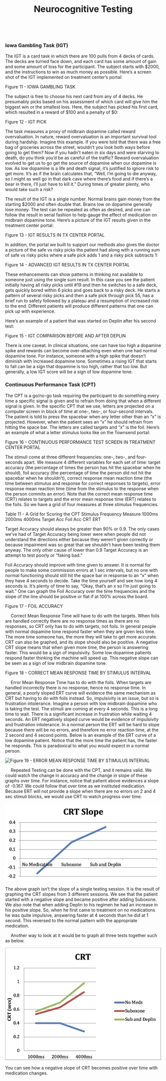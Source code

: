 

















<center><h1>Neurocognitive Testing</h1></center>
 <div style="page-break-after: always;"></div>


 
### Iowa Gambling Task (IGT)

The IGT is a card task in which there are 100 pulls from 4 decks of cards. The
decks are turned face down, and each card has some amount of gain and some
amount of loss for the participant. The subject starts with $2000, and the
instructions to win as much money as possible. Here’s a screen shot of the IGT
implemented on treatment center’s portal:


Figure 11 - IOWA GAMBLING TASK

The subject is free to choose his next card from any of 4 decks. He presumably
picks based on his assessment of which card will give him the biggest win or the
smallest loss. Here, the subject has picked his first card, which resulted in a
reward of $100 and a penalty of $0:


Figure 12 - IGT PICK

The task measures a proxy of midbrain dopamine called reward overvaluation. In
nature, reward overvaluation is an important survival tool during hardship.
Imagine this example. If you were told that there was a free bag of groceries
across the street, wouldn’t you look both ways before going to get them? Now if
you hadn’t eaten in six days and were starving to death, do you think you’d be
as careful of the traffic? Reward overvaluation evolved to get us to go get the
source of dopamine when our dopamine is low. As low dopamine is a life and death
signal, it’s justified to ignore risk to get more. It’s as if the brain
calculates that, “Well, I’m going to die anyway, so I might as well go in that
dark cave where there’s food and if there’s a bear in there, I’ll just have to
kill it.” During times of greater plenty, who would take such a risk?

The result of the IGT is a single number. Normal brains gain money from the
starting $2000 and often double that. Brains low on dopamine generally lose
money. The test can be repeated as often as desired, and one can follow the
result in serial fashion to help gauge the effect of medication on midbrain
dopamine tone. Here’s a picture of the IGT results given in the treatment center
portal:


Figure 13 - IGT RESULTS IN TX CENTER PORTAL

In addition, the portal we built to support our methods also gives the doctor a
picture of the safe vs risky picks the patient had along with a running sum of
safe vs risky picks where a safe pick adds 1 and a risky pick subtracts 1:


Figure 14 - ADVANCED IGT RESULTS IN TX CENTER PORTAL

These enhancements can show patterns in thinking not available to someone just
using the single sum result. In this case you see the patient initially having
all risky picks until #19 and then he switches to a safe deck, gets quickly
bored within 6 picks and goes back to a risky deck. He starts a pattern of
several risky picks and then a safe pick through pick 55, has a brief run to
safety followed by a plateau and a resumption of increased risk to the end.
Different patients will produce different patterns that one can pick up with
experience.

Here’s an example of a patient that was started on Deplin after his second test:


Figure 15 - IGT COMPARISON BEFORE AND AFTER DEPLIN

There is one caveat. In clinical situations, one can have too high a dopamine
spike and rewards can become over-attaching even when one had normal dopamine
tone. For instance, someone with a high spike that doesn’t diminish with
increased dopamine tone. Sometimes a rising IGT that starts to fall can be a
sign that dopamine is too high, rather that too low. But generally, a low IGT
score will be a sign of low dopamine tone.


### Continuous Performance Task (CPT)

The CPT is a go/no-go task requiring the participant to do something every time
a specific signal is given and to refrain from doing that when a different
signal is given. In the specific CPT that we use, letters are projected on a
computer screen in block of time at one-, two-, or four-second intervals. The
patient is told to press the spacebar when any letter other than an “x” is
projected. However, when the patient sees an “x” he should refrain from hitting
the space bar. The letters are called targets and “x” is the foil. Here’s an
example of what a letter stimulus looks like on the Townsend portal:


Figure 16 - CONTINUOUS PERFORMANCE TEST SCREEN IN TREATMENT CENTER PORTAL

The stimuli come at three different frequencies: one-, two-, and four-seconds
apart. We measure 4 different variables for each set of time: target accuracy
(the percentage of times the person has hit the spacebar when he should), foil
accuracy (the percentage of time the person did not hit the spacebar when he
shouldn’t), correct response mean reaction time (the time between stimulus and
response for correct responses to targets), error response mean reaction time
(time from the stimulus to the response when the person commits an error). Note
that the correct mean response time (CRT) relates to targets and the error mean
response time (ERT) relates to the foils. So we have a grid of four measures at
three stimulus frequencies.

Table 11 - A Grid for Scoring the CPT
	Stimulus Frequency
Measure	1000ms	2000ms	4000ms
Target Acc
Foil Acc
CRT
ERT


Target Accuracy should always be greater than 90% or 0.9. The only cases we’ve
had of Target Accuracy being lower were when people did not understand the
directions either because they weren’t given correctly or because impairment was
so great that we shouldn’t have been testing them anyway. The only other cause
of lower than 0.9 Target Accuracy is an attempt to test poorly or “faking bad.”

Foil Accuracy should improve with time given to answer. It is normal for people
to make some commission errors at 1 sec intervals, but no one with normal
functioning should still hit the space bar in response to an “x” when they have
4 seconds to decide. Take the time yourself and see how long 4 seconds is. It’s
plenty of time to say, “Okay, that’s an x so I’m just going to wait.” One can
graph the Foil Accuracy over the time frequencies and the slope of the line
should be positive or flat if at 100% across the board.


Figure 17 - FOIL ACCURACY

 
Correct Mean Response Time will have to do with the targets. When foils are
handled correctly there are no response times as there are no responses, so CRT
only has to do with targets, not foils. In general people with normal dopamine
tone respond faster when they are given less time. The more time someone has,
the more they will take to get more accurate. CRT can also be graphed, and its
slope should also be positive.  A negative CRT slope means that when given more
time, the person is answering faster. This would be a sign of impulsivity. Some
low dopamine patients respond faster thinking the machine will speed up. This
negative slope can be seen as a sign of low midbrain dopamine tone.


Figure 18 - CORRECT MEAN RESPONSE TIME BY STIMULUS INTERVAL

 
Error Mean Response Time has to do with the foils. When targets are handled
incorrectly there is no response, hence no response time. In general, a poorly
sloped ERT curve will evidence the same mechanism as CRT but having to do with
foils instead. So, impulsivity is an issue, but so is frustration intolerance.
Imagine a person with low midbrain dopamine who is taking the test. The stimuli
are coming at every 4 seconds. This is a long time to wait. There is a
significant increase in frustration while waiting 4 seconds. An ERT negatively
sloped curve would be evidence of impulsivity and frustration intolerance. In a
normal person the ERT will be hard to slope because there will be no errors, and
therefore no error reaction time, at the 2 second and 4 second points. Below is
an example of the ERT curve of a low dopamine patient. Notice that the more time
the patient has, the faster he responds. This is paradoxical to what you would
expect in a normal person.


![Figure 19 - ERROR MEAN RESPONSE TIME BY STIMULUS INTERVAL](Error_Mean_Response_Time_By_Stimulus_Interval.jpg)

 
Repeated Testing can be done with the CPT, and it remains valid. We could watch
the change in accuracy and the change in slope of these graphs over time.  For
instance, notice that patient above evidences a slope of -0.167. We could follow
that over time as we instituted medication. Because ERT will not provide a slope
when there are no errors on 2 and 4 sec stimuli blocks, we would use CRT to
watch progress over time.


![Figure 20 - CRT SLOPE BY MEDICATION CHANGE TIMELINE](Images/CRT_Slope_By_Medication_Change_Timeline.jpg)


The above graph isn’t the slope of a single testing session. It is the result of
graphing the CRT slopes from 3 different sessions. We see that the patient
started with a negative slope and became positive after adding Suboxone. We also
note that when adding Deplin to his regimen he had an increase in his positive
slope. So, when he first came to treatment on no medications he was quite
impulsive, answering faster at 4 seconds than he did at 1 second. This reversed
to the normal pattern with the appropriate medication.

 
Another way to look at it would be to graph all three tests together such as
below.


![Figure 21 - SERIAL CRTS GRAPHED SEPARATELY](Images/Serial_CRTs_Graphed_Separately.jpg)

You can see how a negative slope of CRT becomes positive over time with
medication changes.
